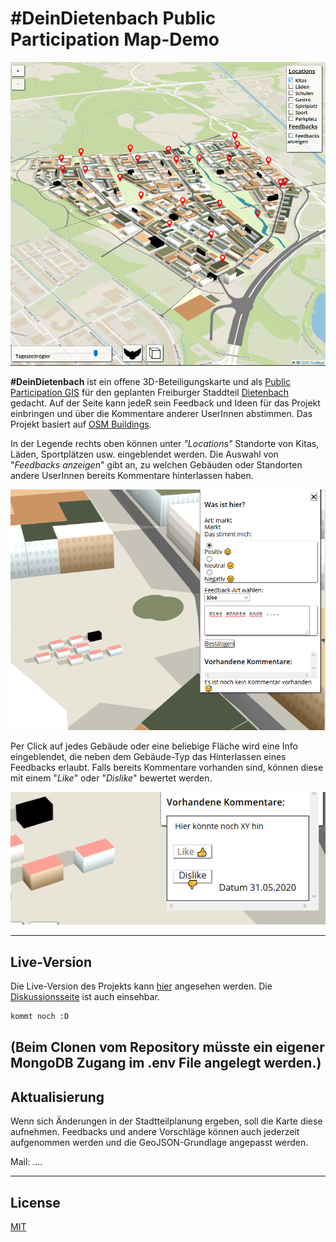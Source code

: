# **#DeinDietenbach** Public Participation Map-Demo

![alt Dein Dietenbach](./public/images/deindietenbach_projektbild.png)

**#DeinDietenbach** ist ein offene 3D-Beteiligungskarte und als [Public Participation GIS](https://de.wikipedia.org/wiki/PPGIS) für den geplanten Freiburger Staddteil [Dietenbach](https://www.freiburg.de/pb/495838.html) gedacht. Auf der Seite kann jedeR sein Feedback und Ideen für das Projekt einbringen und über die Kommentare anderer UserInnen abstimmen. Das Projekt basiert auf [OSM Buildings](https://github.com/OSMBuildings/OSMBuildings).

In der Legende rechts oben können unter *"Locations"* Standorte von Kitas, Läden, Sportplätzen usw. eingeblendet werden. Die Auswahl von "*Feedbacks anzeigen*" gibt an, zu welchen Gebäuden oder Standorten andere UserInnen bereits Kommentare hinterlassen haben.

![alt Feedback-Menu](./public/images/feedback_menu.png)

Per Click auf jedes Gebäude oder eine beliebige Fläche wird eine Info eingeblendet, die neben dem Gebäude-Typ das Hinterlassen eines Feedbacks erlaubt. Falls bereits Kommentare vorhanden sind, können diese mit einem "*Like*" oder "*Dislike*" bewertet werden. 

![alt Feedback-Menu](./public/images/kommentar.png)


---
## Live-Version

Die Live-Version des Projekts kann [hier](https://www.freiburg.de/pb/,Lde/205243.html) angesehen werden. Die [Diskussionsseite]() ist auch einsehbar.

```bash
kommt noch :D
```

(Beim Clonen vom Repository müsste ein eigener MongoDB Zugang im .env File angelegt werden.) 
---


## Aktualisierung
Wenn sich  Änderungen in der Stadtteilplanung ergeben, soll die Karte diese aufnehmen. Feedbacks und andere Vorschläge können auch jederzeit aufgenommen werden und die GeoJSON-Grundlage angepasst werden.

Mail: ....


---
## License
[MIT](license.md)
